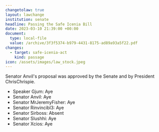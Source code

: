 ```yaml
---
changetolaw: true
layout: lawchange
institution: senate
headline: Passing the Safe Icenia Bill
date: 2023-03-10 21:39:00 +00:00
document:
  type: local-file
  value: /archive/3f3f5374-b979-4431-8175-ad89a93a5f22.pdf
changes:
  - target: safe-icenia-act
    kind: passage
icon: /assets/images/law_stock.jpeg
---
```

Senator Anvil's proposal was approved by the Senate and by President ChrisChrispie.<!--more-->

- Speaker Gjum: Aye
- Senator Anvil: Aye
- Senator MrJeremyFisher: Aye
- Senator Rinvincibl3: Aye
- Senator Sirboss: Absent
- Senator Slushhi: Aye
- Senator Xcios: Aye
